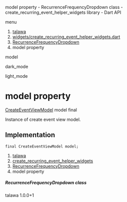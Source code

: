 




model property - RecurrenceFrequencyDropdown class - create\_recurring\_event\_helper\_widgets library - Dart API







menu

1. [talawa](../../index.html)
2. [widgets/create\_recurring\_event\_helper\_widgets.dart](../../widgets_create_recurring_event_helper_widgets/widgets_create_recurring_event_helper_widgets-library.html)
3. [RecurrenceFrequencyDropdown](../../widgets_create_recurring_event_helper_widgets/RecurrenceFrequencyDropdown-class.html)
4. model property

model


dark\_mode

light\_mode




# model property


[CreateEventViewModel](../../view_model_after_auth_view_models_event_view_models_create_event_view_model/CreateEventViewModel-class.html)
model
final

Instance of create event view model.


## Implementation

```
final CreateEventViewModel model;
```

 


1. [talawa](../../index.html)
2. [create\_recurring\_event\_helper\_widgets](../../widgets_create_recurring_event_helper_widgets/widgets_create_recurring_event_helper_widgets-library.html)
3. [RecurrenceFrequencyDropdown](../../widgets_create_recurring_event_helper_widgets/RecurrenceFrequencyDropdown-class.html)
4. model property

##### RecurrenceFrequencyDropdown class





talawa
1.0.0+1






